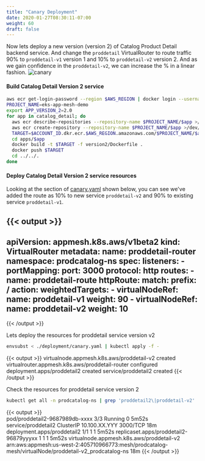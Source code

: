 ```yaml
---
title: "Canary Deployment"
date: 2020-01-27T08:30:11-07:00
weight: 60
draft: false
---
```


  
Now lets deploy a new version (version 2) of Catalog Product Detail backend service. 
And change the `proddetail` VirtualRouter to route traffic 90% to `proddetail-v1` version 1 and 10% to `proddetail-v2` version 2. 
And as we gain confidence in the `proddetail-v2`, we can increase the % in a linear fashion. 
![canary](/images/app_mesh_fargate/canary1.png)

#### Build Catalog Detail Version 2 service

```bash
aws ecr get-login-password --region $AWS_REGION | docker login --username AWS --password-stdin $ACCOUNT_ID.dkr.ecr.$AWS_REGION.amazonaws.com
PROJECT_NAME=eks-app-mesh-demo
export APP_VERSION_2=2.0
for app in catalog_detail; do
  aws ecr describe-repositories --repository-name $PROJECT_NAME/$app >/dev/null 2>&1 || \
  aws ecr create-repository --repository-name $PROJECT_NAME/$app >/dev/null
  TARGET=$ACCOUNT_ID.dkr.ecr.$AWS_REGION.amazonaws.com/$PROJECT_NAME/$app:$APP_VERSION_2
  cd apps/$app
  docker build -t $TARGET -f version2/Dockerfile .
  docker push $TARGET
  cd ../../.
done
```

#### Deploy Catalog Detail Version 2 service resources

Looking at the section of [canary.yaml](https://github.com/aws-containers/eks-app-mesh-polyglot-demo/blob/master/deployment/canary.yaml#L27) shown below, 
you can see we've added the route as 10% to new service `proddetail-v2` and 90% to existing service `proddetail-v1`.

{{< output >}}
---
apiVersion: appmesh.k8s.aws/v1beta2
kind: VirtualRouter
metadata:
  name: proddetail-router
  namespace: prodcatalog-ns
spec:
  listeners:
    - portMapping:
        port: 3000
        protocol: http
  routes:
    - name: proddetail-route
      httpRoute:
        match:
          prefix: /
        action:
          weightedTargets:
            - virtualNodeRef:
                name: proddetail-v1
              weight: 90
            - virtualNodeRef:
                name: proddetail-v2
              weight: 10
---
{{< /output >}}

Lets deploy the resources for proddetail service version v2

```bash
envsubst < ./deployment/canary.yaml | kubectl apply -f -
```
{{< output >}}
virtualnode.appmesh.k8s.aws/proddetail-v2 created
virtualrouter.appmesh.k8s.aws/proddetail-router configured
deployment.apps/proddetail2 created
service/proddetail2 created
{{< /output >}}

Check the resources for proddetail service version 2

```bash
kubectl get all -n prodcatalog-ns | grep 'proddetail2\|proddetail-v2'
```
{{< output >}}    
pod/proddetail2-9687989db-xxxx      3/3     Running   0          5m52s
service/proddetail2     ClusterIP      10.100.XX.YYY    <none>                                                                          3000/TCP       18m
deployment.apps/proddetail2     1/1     1            1           5m52s
replicaset.apps/proddetail2-96879yyyxx      1         1         1       5m52s
virtualnode.appmesh.k8s.aws/proddetail-v2   arn:aws:appmesh:us-west-2:405710966773:mesh/prodcatalog-mesh/virtualNode/proddetail-v2_prodcatalog-ns   18m
{{< /output >}}
